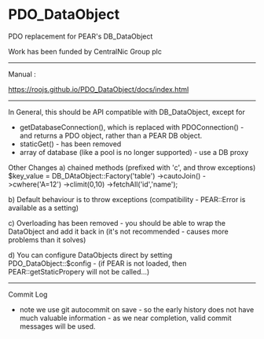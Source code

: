 # PDO_DataObject

PDO replacement for PEAR's DB_DataObject

Work has been funded by CentralNic Group plc 

---------------------
Manual :

https://roojs.github.io/PDO_DataObject/docs/index.html

---------------------



In General, this should be API compatible with DB_DataObject, except for
* getDatabaseConnection(), which is replaced with PDOConnection() - and returns a PDO object, rather than a PEAR DB object.
* staticGet() - has been removed
* array of database (like a pool is no longer supported) - use a DB proxy

Other Changes
a) chained methods (prefixed with 'c', and throw exceptions)
$key_value =  DB_DAtaObject::Factory('table')
      ->cautoJoin()
      ->cwhere('A=12')
      ->climit(0,10)
      ->fetchAll('id','name');

b) Default behaviour is to throw exceptions (compatibility - PEAR::Error is available as a setting)

c) Overloading has been removed - you should be able to wrap the DataObject and add it back in (it's not recommended - causes more problems than it solves)

d) You can configure DataObjects direct by setting PDO_DataObject::$config - (if PEAR is not loaded, then PEAR::getStaticPropery will not be called...)

---------------------
Commit Log

* note we use git autocommit on save - so the early history does not have much valuable information - as we near completion, valid commit messages will be used.
